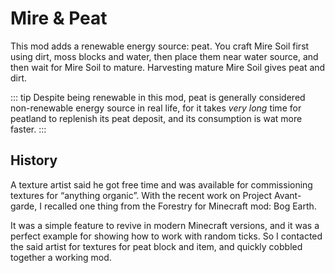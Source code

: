 # Mire & Peat

This mod adds a renewable energy source: peat. 
You craft Mire Soil first using dirt, moss blocks and water, then place them near water source, and then wait 
for Mire Soil to mature. Harvesting mature Mire Soil gives peat and dirt.

::: tip
Despite being renewable in this mod, peat is generally considered non-renewable energy source in real life, 
for it takes *very long* time for peatland to replenish its peat deposit, and its consumption is wat more 
faster.
:::

## History

A texture artist said he got free time and was available for commissioning textures for “anything organic”. 
With the recent work on Project Avant-garde, I recalled one thing from the Forestry for Minecraft mod: Bog Earth. 

It was a simple feature to revive in modern Minecraft versions, and it was a perfect example for showing how to 
work with random ticks. So I contacted the said artist for textures for peat block and item, and quickly cobbled 
together a working mod.